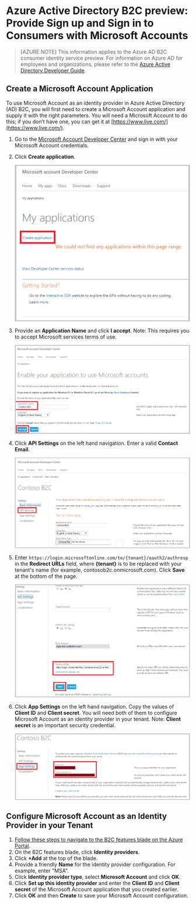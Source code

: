 <properties
    pageTitle="Azure Active Directory B2C preview: Microsoft Account configuration | Microsoft Azure"
    description="Provide sign up and sign in to consumers with Microsoft Accounts in your applications secured by Azure Active Directory B2C"
    services="active-directory-b2c"
    documentationCenter=""
    authors="swkrish"
    manager="msmbaldwin"
    editor="bryanla"/>

<tags
    ms.service="active-directory-b2c"
    ms.workload="identity"
    ms.tgt_pltfrm="na"
    ms.devlang="na"
    ms.topic="article"
    ms.date="01/12/2016"
    ms.author="swkrish"/>

# Azure Active Directory B2C preview: Provide Sign up and Sign in to Consumers with Microsoft Accounts
> [AZURE.NOTE]
	This information applies to the Azure AD B2C consumer identity service preview.  For information on Azure AD for employees and organizations, 
	please refer to the [Azure Active Directory Developer Guide](active-directory-developers-guide.md).

## Create a Microsoft Account Application
To use Microsoft Account as an identity provider in Azure Active Directory (AD) B2C, you will first need to create a Microsoft Account application and supply it with the right parameters. You will need a Microsoft Account to do this; if you don’t have one, you can get it at [https://www.live.com/](https://www.live.com/).

1. Go to the [Microsoft Account Developer Center](https://account.live.com/developers/applications) and sign in with your Microsoft Account credentials.
2. Click **Create application**.

    ![MSA - Add a new app](./media/active-directory-b2c-setup-msa-app/msa-add-new-app.png)

3. Provide an **Application Name** and click **I accept**. Note: This requires you to accept Microsoft services terms of use.

    ![MSA - App name](./media/active-directory-b2c-setup-msa-app/msa-app-name.png)

4. Click **API Settings** on the left hand navigation. Enter a valid **Contact Email**.

    ![MSA - API Settings](./media/active-directory-b2c-setup-msa-app/msa-api-settings.png)

5. Enter `https://login.microsoftonline.com/te/{tenant}/oauth2/authresp` in the **Redirect URLs** field, where **{tenant}** is to be replaced with your tenant's name (for example, contosob2c.onmicrosoft.com). Click **Save** at the bottom of the page.

    ![MSA - Redirect URL](./media/active-directory-b2c-setup-msa-app/msa-redirect-url.png)

6. Click **App Settings** on the left hand navigation. Copy the values of **Client ID** and **Client secret**. You will need both of them to configure Microsoft Account as an identity provider in your tenant. Note: **Client secret** is an important security credential.

    ![MSA - Client secret](./media/active-directory-b2c-setup-msa-app/msa-client-secret.png)


## Configure Microsoft Account as an Identity Provider in your Tenant
1. [Follow these steps to navigate to the B2C features blade on the Azure Portal](active-directory-b2c-app-registration.md#navigate-to-the-b2c-features-blade).
2. On the B2C features blade, click **Identity providers**.
3. Click **+Add** at the top of the blade.
4. Provide a friendly **Name** for the identity provider configuration. For example, enter "MSA".
5. Click **Identity provider type**, select **Microsoft Account** and click **OK**.
6. Click **Set up this identity provider** and enter the **Client ID** and **Client secret** of the Microsoft Account application that you created earlier.
7. Click **OK** and then **Create** to save your Microsoft Account configuration.

